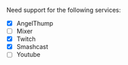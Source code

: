Need support for the following services:
- [x] AngelThump
- [ ] Mixer
- [x] Twitch
- [x] Smashcast
- [ ] Youtube
